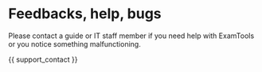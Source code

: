 # Feedbacks, help, bugs

Please contact a guide or IT staff member if you need help with ExamTools or you notice something malfunctioning.

{{ support_contact }}
